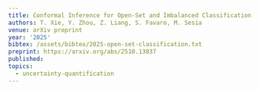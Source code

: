 ```yaml
---
title: Conformal Inference for Open-Set and Imbalanced Classification
authors: T. Xie, Y. Zhou, Z. Liang, S. Favaro, M. Sesia
venue: arXiv preprint
year: '2025'
bibtex: /assets/bibtex/2025-open-set-classification.txt
preprint: https://arxiv.org/abs/2510.13037
published:
topics:
  - uncertainty-quantification
---
```

